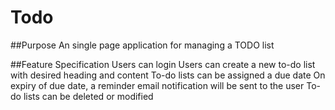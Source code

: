 # Todo
##Purpose
An single page application for managing a TODO list

##Feature Specification
Users can login
Users can create a new to-do list with desired heading and content
To-do lists can be assigned a due date
On expiry of due date, a reminder email notification will be sent to the user 
To-do lists can be deleted or modified
